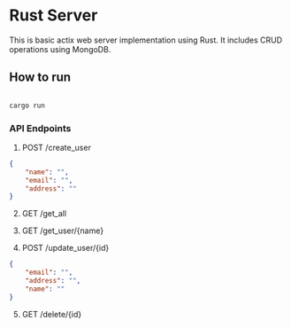 # Rust Server

This is basic actix web server implementation using Rust. It includes CRUD operations using MongoDB.


## How to run

```bash

cargo run 

```

### API Endpoints

1. POST /create_user

```json
{
    "name": "",
    "email": "",
    "address": ""
}

```

2. GET /get_all


3. GET /get_user/{name}


4. POST /update_user/{id}

```json
{
    "email": "",
    "address": "",
    "name": ""
}

```

5. GET /delete/{id}







